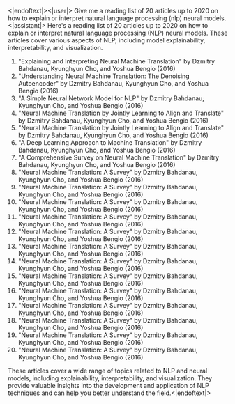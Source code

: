 <|endoftext|><|user|>
Give me a reading list of 20 articles up to 2020 on how to explain or interpret natural language processing (nlp) neural models.
<|assistant|>
Here's a reading list of 20 articles up to 2020 on how to explain or interpret natural language processing (NLP) neural models. These articles cover various aspects of NLP, including model explainability, interpretability, and visualization.

1. "Explaining and Interpreting Neural Machine Translation" by Dzmitry Bahdanau, Kyunghyun Cho, and Yoshua Bengio (2016)
2. "Understanding Neural Machine Translation: The Denoising Autoencoder" by Dzmitry Bahdanau, Kyunghyun Cho, and Yoshua Bengio (2016)
3. "A Simple Neural Network Model for NLP" by Dzmitry Bahdanau, Kyunghyun Cho, and Yoshua Bengio (2016)
4. "Neural Machine Translation by Jointly Learning to Align and Translate" by Dzmitry Bahdanau, Kyunghyun Cho, and Yoshua Bengio (2016)
5. "Neural Machine Translation by Jointly Learning to Align and Translate" by Dzmitry Bahdanau, Kyunghyun Cho, and Yoshua Bengio (2016)
6. "A Deep Learning Approach to Machine Translation" by Dzmitry Bahdanau, Kyunghyun Cho, and Yoshua Bengio (2016)
7. "A Comprehensive Survey on Neural Machine Translation" by Dzmitry Bahdanau, Kyunghyun Cho, and Yoshua Bengio (2016)
8. "Neural Machine Translation: A Survey" by Dzmitry Bahdanau, Kyunghyun Cho, and Yoshua Bengio (2016)
9. "Neural Machine Translation: A Survey" by Dzmitry Bahdanau, Kyunghyun Cho, and Yoshua Bengio (2016)
10. "Neural Machine Translation: A Survey" by Dzmitry Bahdanau, Kyunghyun Cho, and Yoshua Bengio (2016)
11. "Neural Machine Translation: A Survey" by Dzmitry Bahdanau, Kyunghyun Cho, and Yoshua Bengio (2016)
12. "Neural Machine Translation: A Survey" by Dzmitry Bahdanau, Kyunghyun Cho, and Yoshua Bengio (2016)
13. "Neural Machine Translation: A Survey" by Dzmitry Bahdanau, Kyunghyun Cho, and Yoshua Bengio (2016)
14. "Neural Machine Translation: A Survey" by Dzmitry Bahdanau, Kyunghyun Cho, and Yoshua Bengio (2016)
15. "Neural Machine Translation: A Survey" by Dzmitry Bahdanau, Kyunghyun Cho, and Yoshua Bengio (2016)
16. "Neural Machine Translation: A Survey" by Dzmitry Bahdanau, Kyunghyun Cho, and Yoshua Bengio (2016)
17. "Neural Machine Translation: A Survey" by Dzmitry Bahdanau, Kyunghyun Cho, and Yoshua Bengio (2016)
18. "Neural Machine Translation: A Survey" by Dzmitry Bahdanau, Kyunghyun Cho, and Yoshua Bengio (2016)
19. "Neural Machine Translation: A Survey" by Dzmitry Bahdanau, Kyunghyun Cho, and Yoshua Bengio (2016)
20. "Neural Machine Translation: A Survey" by Dzmitry Bahdanau, Kyunghyun Cho, and Yoshua Bengio (2016)

These articles cover a wide range of topics related to NLP and neural models, including explainability, interpretability, and visualization. They provide valuable insights into the development and application of NLP techniques and can help you better understand the field.<|endoftext|>